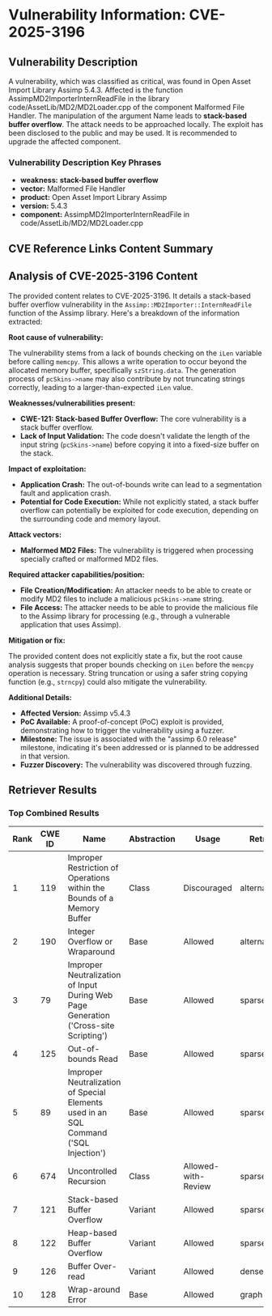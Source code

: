 # Vulnerability Information: CVE-2025-3196

## Vulnerability Description
A vulnerability, which was classified as critical, was found in Open Asset Import Library Assimp 5.4.3. Affected is the function AssimpMD2ImporterInternReadFile in the library code/AssetLib/MD2/MD2Loader.cpp of the component Malformed File Handler. The manipulation of the argument Name leads to **stack-based buffer overflow**. The attack needs to be approached locally. The exploit has been disclosed to the public and may be used. It is recommended to upgrade the affected component.

### Vulnerability Description Key Phrases
- **weakness:** **stack-based buffer overflow**
- **vector:** Malformed File Handler
- **product:** Open Asset Import Library Assimp
- **version:** 5.4.3
- **component:** AssimpMD2ImporterInternReadFile in code/AssetLib/MD2/MD2Loader.cpp

## CVE Reference Links Content Summary
## Analysis of CVE-2025-3196 Content

The provided content relates to CVE-2025-3196. It details a stack-based buffer overflow vulnerability in the `Assimp::MD2Importer::InternReadFile` function of the Assimp library. Here's a breakdown of the information extracted:

**Root cause of vulnerability:**

The vulnerability stems from a lack of bounds checking on the `iLen` variable before calling `memcpy`. This allows a write operation to occur beyond the allocated memory buffer, specifically `szString.data`. The generation process of `pcSkins->name` may also contribute by not truncating strings correctly, leading to a larger-than-expected `iLen` value.

**Weaknesses/vulnerabilities present:**

*   **CWE-121: Stack-based Buffer Overflow:** The core vulnerability is a stack buffer overflow.
*   **Lack of Input Validation:** The code doesn't validate the length of the input string (`pcSkins->name`) before copying it into a fixed-size buffer on the stack.

**Impact of exploitation:**

*   **Application Crash:** The out-of-bounds write can lead to a segmentation fault and application crash.
*   **Potential for Code Execution:** While not explicitly stated, a stack buffer overflow can potentially be exploited for code execution, depending on the surrounding code and memory layout.

**Attack vectors:**

*   **Malformed MD2 Files:** The vulnerability is triggered when processing specially crafted or malformed MD2 files.

**Required attacker capabilities/position:**

*   **File Creation/Modification:** An attacker needs to be able to create or modify MD2 files to include a malicious `pcSkins->name` string.
*   **File Access:** The attacker needs to be able to provide the malicious file to the Assimp library for processing (e.g., through a vulnerable application that uses Assimp).

**Mitigation or fix:**

The provided content does not explicitly state a fix, but the root cause analysis suggests that proper bounds checking on `iLen` before the `memcpy` operation is necessary.  String truncation or using a safer string copying function (e.g., `strncpy`) could also mitigate the vulnerability.

**Additional Details:**

*   **Affected Version:** Assimp v5.4.3
*   **PoC Available:** A proof-of-concept (PoC) exploit is provided, demonstrating how to trigger the vulnerability using a fuzzer.
*   **Milestone:** The issue is associated with the "assimp 6.0 release" milestone, indicating it's been addressed or is planned to be addressed in that version.
*   **Fuzzer Discovery:** The vulnerability was discovered through fuzzing.

## Retriever Results

### Top Combined Results

| Rank | CWE ID | Name | Abstraction | Usage  | Retrievers | Individual Scores |
|------|--------|------|-------------|-------|------------|-------------------|
| 1 | 119 | Improper Restriction of Operations within the Bounds of a Memory Buffer | Class | Discouraged | alternate_terms | 0.800 |
| 2 | 190 | Integer Overflow or Wraparound | Base | Allowed | alternate_terms | 0.800 |
| 3 | 79 | Improper Neutralization of Input During Web Page Generation ('Cross-site Scripting') | Base | Allowed | sparse | 0.466 |
| 4 | 125 | Out-of-bounds Read | Base | Allowed | sparse | 0.464 |
| 5 | 89 | Improper Neutralization of Special Elements used in an SQL Command ('SQL Injection') | Base | Allowed | sparse | 0.460 |
| 6 | 674 | Uncontrolled Recursion | Class | Allowed-with-Review | sparse | 0.456 |
| 7 | 121 | Stack-based Buffer Overflow | Variant | Allowed | sparse | 0.450 |
| 8 | 122 | Heap-based Buffer Overflow | Variant | Allowed | sparse | 0.431 |
| 9 | 126 | Buffer Over-read | Variant | Allowed | dense | 0.577 |
| 10 | 128 | Wrap-around Error | Base | Allowed | graph | 0.003 |

